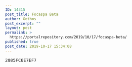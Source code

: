 ```yaml
---
ID: 14315
post_title: Focaspa Beta
author: Gothos
post_excerpt: ""
layout: post
permalink: >
  https://portalrepository.com/2019/10/17/focaspa-beta/
published: true
post_date: 2019-10-17 15:34:08
---
```

<pre>2085FC6E7EF7</pre>